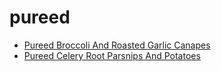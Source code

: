 # pureed

 * [Pureed Broccoli And Roasted Garlic Canapes](index/p/pureed-broccoli-and-roasted-garlic-canapes-4590.json)
 * [Pureed Celery Root Parsnips And Potatoes](index/p/pureed-celery-root-parsnips-and-potatoes-4636.json)
